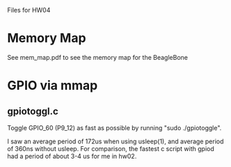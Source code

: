 Files for HW04

# Memory Map
See mem_map.pdf to see the memory map for the BeagleBone

# GPIO via mmap
##

## gpiotoggl.c
Toggle GPIO_60 (P9_12) as fast as possible by running "sudo ./gpiotoggle".

I saw an average period of 172us when using usleep(1), and average period of 360ns without usleep. For comparison, the fastest c script with gpiod had a period of about 3-4 us for me in hw02.
